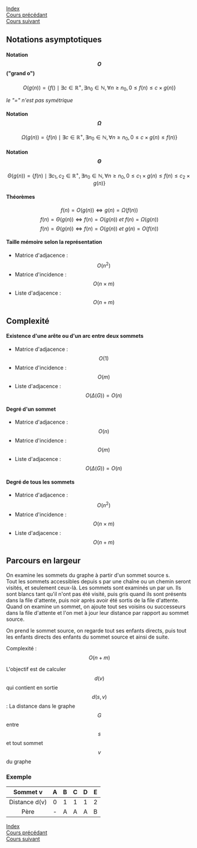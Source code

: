 <script type="text/javascript" src="https://cdnjs.cloudflare.com/ajax/libs/mathjax/2.7.7/latest.js?config=TeX-MML-AM_CHTML"></script>  
<link rel="stylesheet" type="text/css" href="https://tikzjax.com/v1/fonts.css">  
<script src="https://tikzjax.com/v1/tikzjax.js"></script>

[Index](./index.md)  
[Cours précédant](./cours_1.md)  
[Cours suivant](./cours_3.md)

## Notations asymptotiques

#### Notation $$O$$ ("grand o")
$$O(g(n)) = \{f() \mid \exists c \in \mathbb{R^+}, \exists n_0 \in \mathbb{N}, \forall n \geq n_0, 0 \leq f(n) \leq c\times g(n)\}$$

*le "=" n'est pas symétrique*

#### Notation $$\Omega$$
$$\Omega (g(n)) = \{f(n)\mid \exists c \in \mathbb{R^+}, \exists n_0 \in \mathbb{N}, \forall n \geq n_0, 0 \leq c \times g(n) \leq f(n)\}$$

#### Notation $$\Theta$$
$$\Theta (g(n)) = \{f(n) \mid \exists c_1, c_2 \in \mathbb{R^+}, \exists n_0 \in \mathbb{N}, \forall n \geq n_0, 0 \leq c_1 \times g(n) \leq f(n) \leq c_2 \times g(n)\}$$

#### Théorèmes
$$f(n) = O(g(n)) \Leftrightarrow g(n) = \Omega (f(n))$$
$$f(n) = \Theta (g(n)) \Leftrightarrow f(n) = O(g(n))\ et\ f(n) = \Omega (g(n))$$
$$f(n) = \Theta (g(n)) \Leftrightarrow f(n) = O(g(n))\ et\ g(n) = O(f(n))$$

#### Taille mémoire selon la représentation

- Matrice d'adjacence : $$O(n^2)$$
- Matrice d'incidence : $$O(n\times m)$$
- Liste d'adjacence : $$O(n+m)$$

## Complexité

#### Existence d'une arête ou d'un arc entre deux sommets
- Matrice d'adjacence : $$O(1)$$
- Matrice d'incidence : $$O(m)$$
- Liste d'adjacence : $$O(\Delta (G)) = O(n)$$

#### Degré d'un sommet
- Matrice d'adjacence : $$O(n)$$
- Matrice d'incidence : $$O(m)$$
- Liste d'adjacence : $$O(\Delta (G)) = O(n)$$

#### Degré de tous les sommets
- Matrice d'adjacence : $$O(n^2)$$
- Matrice d'incidence : $$O(n\times m)$$
- Liste d'adjacence : $$O(n + m)$$

## Parcours en largeur
On examine les sommets du graphe à partir d'un sommet source s.  
Tout les sommets accessibles depuis s par une chaîne ou un chemin seront visités, et seulement ceux-là.
Les sommets sont examinés un par un. Ils sont blancs tant qu'il n'ont pas été visité, puis gris quand ils sont présents dans la file d'attente, puis noir après avoir été sortis de la file d'attente.  
Quand on examine un sommet, on ajoute tout ses voisins ou successeurs dans la file d'attente et l'on met à jour leur distance par rapport au sommet source.

On prend le sommet source, on regarde tout ses enfants directs, puis tout les enfants directs des enfants du sommet source et ainsi de suite.

Complexité : $$O(n+m)$$

L'objectif est de calculer $$d(v)$$ qui contient en sortie $$d(s,v)$$ : La distance dans le graphe $$G$$ entre $$s$$ et tout sommet $$v$$ du graphe

### Exemple

<script type="text/tikz">
\begin{tikzpicture}
	\tikzstyle{sommet}=[circle, draw=black!50,  thick]
	\node[sommet] (A) at (0,2) {$A$};
	\node[sommet] (B) at (2,2) {$B$}
		edge node {} (A);
	\node[sommet] (C) at (2,0) {$C$}
		edge node {} (A)
		edge node {} (B);
	\node[sommet] (D) at (0,0) {$D$}
		edge node {} (A)
		edge node {} (C);
	\node[sommet] (E) at (4,1) {$D$}
		edge node {} (B)
		edge node {} (C);
\end{tikzpicture}
</script>

|  Sommet v   | A | B | C | D | E |
|:-----------:|:-:|:-:|:-:|:-:|:-:|
|Distance d(v)| 0 | 1 | 1 | 1 | 2 |
|    Père     | - | A | A | A | B |

[Index](./index.md)  
[Cours précédant](./cours_1.md)  
[Cours suivant](./cours_3.md)  
